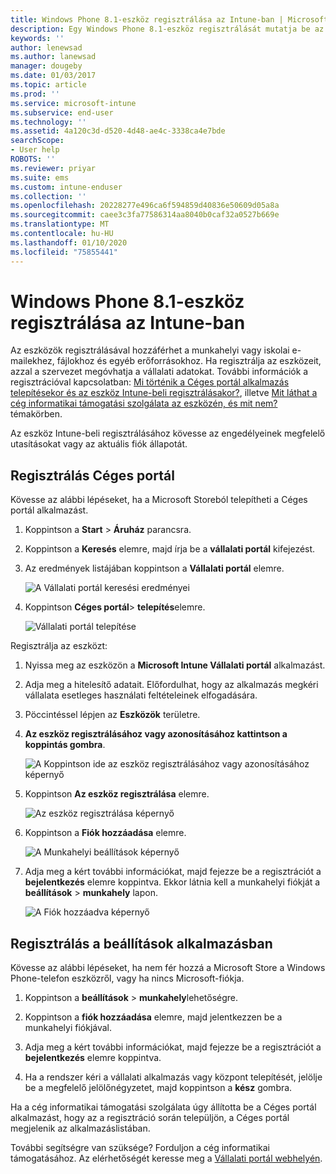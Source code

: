 ```yaml
---
title: Windows Phone 8.1-eszköz regisztrálása az Intune-ban | Microsoft Docs
description: Egy Windows Phone 8.1-eszköz regisztrálását mutatja be az Intune-ban
keywords: ''
author: lenewsad
ms.author: lanewsad
manager: dougeby
ms.date: 01/03/2017
ms.topic: article
ms.prod: ''
ms.service: microsoft-intune
ms.subservice: end-user
ms.technology: ''
ms.assetid: 4a120c3d-d520-4d48-ae4c-3338ca4e7bde
searchScope:
- User help
ROBOTS: ''
ms.reviewer: priyar
ms.suite: ems
ms.custom: intune-enduser
ms.collection: ''
ms.openlocfilehash: 20228277e496ca6f594859d40836e50609d05a8a
ms.sourcegitcommit: caee3c3fa77586314aa8040b0caf32a0527b669e
ms.translationtype: MT
ms.contentlocale: hu-HU
ms.lasthandoff: 01/10/2020
ms.locfileid: "75855441"
---
```

# <a name="enroll-your-windows-phone-81-device-in-intune"></a>Windows Phone 8.1-eszköz regisztrálása az Intune-ban  

Az eszközök regisztrálásával hozzáférhet a munkahelyi vagy iskolai e-mailekhez, fájlokhoz és egyéb erőforrásokhoz. Ha regisztrálja az eszközeit, azzal a szervezet megóvhatja a vállalati adatokat. További információk a regisztrációval kapcsolatban: [Mi történik a Céges portál alkalmazás telepítésekor és az eszköz Intune-beli regisztrálásakor?](what-happens-if-you-install-the-company-portal-app-and-enroll-your-device-in-intune-windows.md), illetve [Mit láthat a cég informatikai támogatási szolgálata az eszközén, és mit nem?](what-info-can-your-company-see-when-you-enroll-your-device-in-intune.md) témakörben.  

Az eszköz Intune-beli regisztrálásához kövesse az engedélyeinek megfelelő utasításokat vagy az aktuális fiók állapotát.

## <a name="enroll-through-company-portal"></a>Regisztrálás Céges portál  
Kövesse az alábbi lépéseket, ha a Microsoft Storeból telepítheti a Céges portál alkalmazást. 

1. Koppintson a **Start** > **Áruház** parancsra.  

2. Koppintson a **Keresés** elemre, majd írja be a **vállalati portál** kifejezést.  

3. Az eredmények listájában koppintson a **Vállalati portál** elemre.  


    ![A Vállalati portál keresési eredményei](./media/WP81-1-CP-search-store-v2.png)  

4. Koppintson **Céges portál**&gt; **telepítés**elemre.  


    ![Vállalati portál telepítése](./media/WP81-2-CP-install-v2.png)  

Regisztrálja az eszközt:  

1. Nyissa meg az eszközön a **Microsoft Intune Vállalati portál** alkalmazást.  


2. Adja meg a hitelesítő adatait. Előfordulhat, hogy az alkalmazás megkéri vállalata esetleges használati feltételeinek elfogadására.  

3. Pöccintéssel lépjen az **Eszközök** területre.  

4. **Az eszköz regisztrálásához vagy azonosításához kattintson a koppintás gombra**.  


    ![A Koppintson ide az eszköz regisztrálásához vagy azonosításához képernyő](./media/WP81-enroll-1-swipe-my-devices.png)  

5. Koppintson **Az eszköz regisztrálása** elemre.  


    ![Az eszköz regisztrálása képernyő](./media/WP81-enroll-2-enroll-this-device.png)  

6. Koppintson a **Fiók hozzáadása** elemre.  


    ![A Munkahelyi beállítások képernyő](./media/WP81-enroll-3-workplace-add-acct.png)  

7. Adja meg a kért további információkat, majd fejezze be a regisztrációt a **bejelentkezés** elemre koppintva. Ekkor látnia kell a munkahelyi fiókját a **beállítások** &gt; **munkahely** lapon.  


    ![A Fiók hozzáadva képernyő](./media/WP81-enroll-4-account-added.png)  

## <a name="enroll-through-settings-app"></a>Regisztrálás a beállítások alkalmazásban  
Kövesse az alábbi lépéseket, ha nem fér hozzá a Microsoft Store a Windows Phone-telefon eszközről, vagy ha nincs Microsoft-fiókja.

1. Koppintson a **beállítások** &gt; **munkahely**lehetőségre.  

2. Koppintson a **fiók hozzáadása** elemre, majd jelentkezzen be a munkahelyi fiókjával.  

3. Adja meg a kért további információkat, majd fejezze be a regisztrációt a **bejelentkezés** elemre koppintva.  

4. Ha a rendszer kéri a vállalati alkalmazás vagy központ telepítését, jelölje be a megfelelő jelölőnégyzetet, majd koppintson a **kész** gombra.  

Ha a cég informatikai támogatási szolgálata úgy állította be a Céges portál alkalmazást, hogy az a regisztráció során települjön, a Céges portál megjelenik az alkalmazáslistában.  

További segítségre van szüksége? Forduljon a cég informatikai támogatásához. Az elérhetőségét keresse meg a [Vállalati portál webhelyén](https://go.microsoft.com/fwlink/?linkid=2010980).
